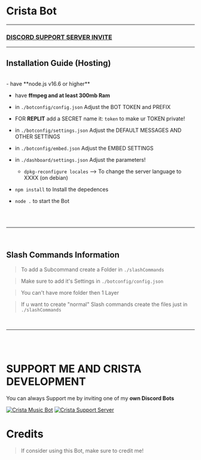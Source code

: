 # Crista Bot


***



### [**DISCORD SUPPORT SERVER INVITE**](https://discord.gg/swkRn6aBhF)

***

## Installation Guide (Hosting)

<br/>
- have **node.js v16.6 or higher**

- have **ffmpeg and at least 300mb Ram**

- in `./botconfig/config.json` Adjust the BOT TOKEN and PREFIX

- FOR **REPLIT** add a SECRET name it: `token` to make ur TOKEN private!

- in `./botconfig/settings.json` Adjust the DEFAULT MESSAGES AND OTHER SETTINGS

- in `./botconfig/embed.json` Adjust the EMBED SETTINGS

- in `./dashboard/settings.json` Adjust the parameters!

    - `dpkg-reconfigure locales` --> To change the server language to XXXX (on debian)

- `npm install` to Install the depedences

- `node .` to start the Bot

<br/>
<br/>

***

<br/>

## Slash Commands Information

> To add a Subcommand create a Folder in `./slashCommands`

> Make sure to add it's Settings in `./botconfig/config.json`

> You can't have more folder then 1 Layer

> If u want to create "normal" Slash commands create the files just in `./slashCommands`

<br/>

***

<br/>
<br/>

# SUPPORT ME AND CRISTA DEVELOPMENT

You can always Support me by inviting one of my **own Discord Bots**

[![Crista Music Bot](https://cdn.discordapp.com/attachments/852865225082404945/891190714392797205/sweet-color-rose-hydrangeas-soft-260nw-491600152_1.jpg)](https://discord-bot-webiste.hahwuassdfds.repl.co/)
[![Crista Support Server](https://cdn.discordapp.com/attachments/852865225082404945/891190717047775272/sweet-color-rose-hydrangeas-soft-260nw-491600152_2.jpg)](https://discord-bot-webiste.hahwuassdfds.repl.co/)

# Credits

> If consider using this Bot, make sure to credit me!

